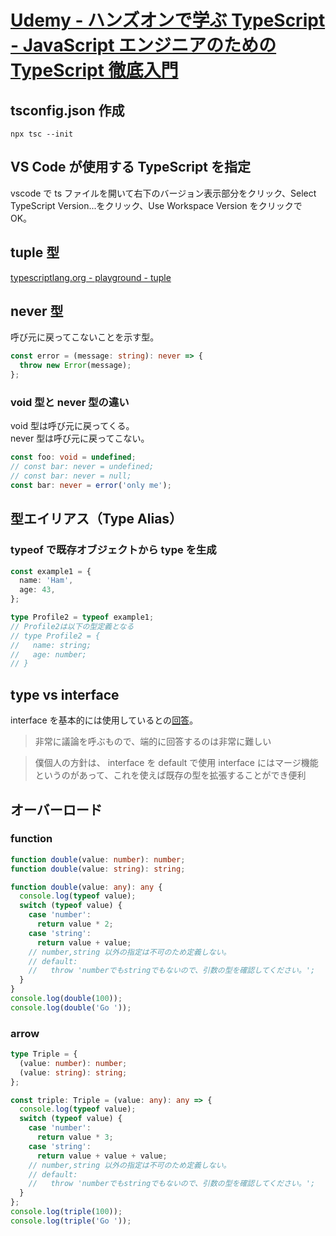# [Udemy - ハンズオンで学ぶ TypeScript - JavaScript エンジニアのための TypeScript 徹底入門](https://hitachi-solutionsjp.udemy.com/course/ts-for-js-developers)

## tsconfig.json 作成

`npx tsc --init`

## VS Code が使用する TypeScript を指定

vscode で ts ファイルを開いて右下のバージョン表示部分をクリック、Select TypeScript Version...をクリック、Use Workspace Version をクリックで OK。

## tuple 型

[typescriptlang.org - playground - tuple](https://www.typescriptlang.org/ja/play#example/tuples)

## never 型

呼び元に戻ってこないことを示す型。

```ts
const error = (message: string): never => {
  throw new Error(message);
};
```

### void 型と never 型の違い

void 型は呼び元に戻ってくる。  
never 型は呼び元に戻ってこない。

```ts
const foo: void = undefined;
// const bar: never = undefined;
// const bar: never = null;
const bar: never = error('only me');
```

## 型エイリアス（Type Alias）

### typeof で既存オブジェクトから type を生成

```ts
const example1 = {
  name: 'Ham',
  age: 43,
};

type Profile2 = typeof example1;
// Profile2は以下の型定義となる
// type Profile2 = {
//   name: string;
//   age: number;
// }
```

## type vs interface

interface を基本的には使用しているとの[回答](https://hitachi-solutionsjp.udemy.com/course/ts-for-js-developers/learn/lecture/17812414#questions/9466876)。

> 非常に議論を呼ぶもので、端的に回答するのは非常に難しい

> 僕個人の方針は、 interface を default で使用
> interface にはマージ機能というのがあって、これを使えば既存の型を拡張することができ便利

## オーバーロード

### function

```ts
function double(value: number): number;
function double(value: string): string;

function double(value: any): any {
  console.log(typeof value);
  switch (typeof value) {
    case 'number':
      return value * 2;
    case 'string':
      return value + value;
    // number,string 以外の指定は不可のため定義しない。
    // default:
    //   throw 'numberでもstringでもないので、引数の型を確認してください。';
  }
}
console.log(double(100));
console.log(double('Go '));
```

### arrow

```ts
type Triple = {
  (value: number): number;
  (value: string): string;
};

const triple: Triple = (value: any): any => {
  console.log(typeof value);
  switch (typeof value) {
    case 'number':
      return value * 3;
    case 'string':
      return value + value + value;
    // number,string 以外の指定は不可のため定義しない。
    // default:
    //   throw 'numberでもstringでもないので、引数の型を確認してください。';
  }
};
console.log(triple(100));
console.log(triple('Go '));
```
